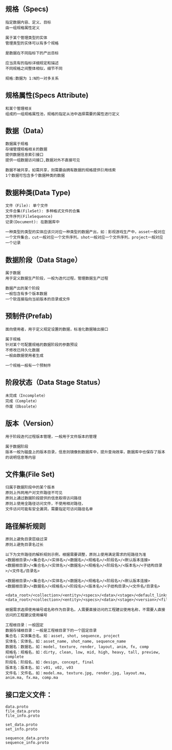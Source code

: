 ## 规格（Specs)

    指定数据内容、定义、目标
    由一组规格属性定义
    
    属于某个管理类型的实体
    管理类型的实体可以有多个规格

    是数据在不同指标下的产出目标

    应当具有的指标详细规定和描述
    不同规格之间整体相似，细节不同
    
    规格:数据为 1:N的一对多关系

## 规格属性(Specs Attribute)
    
    和某个管理相关
    组成的一组规格属性池，规格的指定从池中选择需要的属性进行定义

## 数据（Data）

    数据属于规格
    存储管理规格相关的数据
    提供数据信息索引接口
    提供一组数据访问接口,数据对外不直接可见

    数据不被共享，如需共享，则需要由拥有数据的规格提供引用线索
    1个数据可包含多个数据种类的数据

## 数据种类(Data Type)

    文件（File): 单个文件
    文件合集(FileSet): 多种格式文件的合集
    文件序列(FileSequence)
    记录(Document): 在数据库中
    
    一种类型的类型的实体应该只对应一种类型的数据产出，如：影视游戏生产中，asset一般对应一个文件集合，cut一般对应一个文件序列，shot一般对应一个文件序列，project一般对应一个记录


## 数据阶段（Data Stage）

    属于数据
    用于定义数据生产阶段，一般为迭代过程，管理数据生产过程

    数据产出的某个阶段
    一般包含有多个版本数据
    一个软连接指向当前版本的目录或文件

## 预制件(Prefab)

    面向使用者，用于定义规定设置的数据，标准化数据输出接口

    属于规格
    针对某个可配置规格的数据阶段的参数预设
    不修改已持久化数据
    一般由数据使用者生成
    
    一个规格一般有一个预制件

## 阶段状态（Data Stage Status）

    未完成（Incomplete）
    完成（Complete）
    作废（Obsolete）

## 版本（Version）
    
    用于阶段迭代过程版本管理，一般用于文件版本的管理

    属于数据阶段
    版本一般为磁盘上的版本目录，信息则镜像到数据库中，提升查询效率，数据库中也保存了版本的说明信息等内容


## 文件集(File Set)

    归属于数据阶段中的某个版本
    原则上外网用户对文件路径不可见
    原则上通过数据阶段提供的信息取得访问路径
    原则上使用全路径访问文件，不使用相对路径，
    文件访问可能有安全漏洞，需要指定可访问路径名单


## 路径解析规则
    原则上避免目录层级过深
    原则上避免目录名过长

    以下为文件路径的解析规则示例，根据需要调整，原则上使用满足需求的短路径为准
    <数据根目录>/<集合名>/<实体名>/<数据名>/<规格名>/<阶段名>/<默认版本连接>
    <数据根目录>/<集合名>/<实体名>/<数据名>/<规格名>/<阶段名>/<版本名>/<子结构目录>/<文件名/目录名>

    <数据根目录>/<集合名>/<实体名>/<数据名>/<规格名>/<阶段名>/<默认版本连接>
    <数据根目录>/<数据名>/<规格名>/<阶段名>/<版本名>/<子结构目录>/<文件名/目录名>

    <data_root>/<collection>/<entity>/<specs>/<data>/<stage>/<default_link>
    <data_root>/<collection>/<entity>/<specs>/<data>/<stage>/<version>/<file/dir>
    
    根据需求选择使用编号或名称作为目录名，人需要直接访问的工程建议使用名称，不需要人直接访问的工程建议使用编号
    
    工程根目录：一般固定
    数据存储根目录：一般是工程根目录下的一个固定目录
    集合名：实体集合名，如：asset, shot, sequence, project
    实体名：实体名，如：asset_name, shot_name, sequence_name
    数据名：数据名，如：model, texture, render, layout, anim, fx, comp
    规格名：规格名，如：dirty, clean, low, mid, high, heavy, tall, preview, complete 
    阶段名：阶段名，如：design, concept, final 
    版本名：版本名，如：v01, v02, v03
    文件名：文件名，如：model.ma, texture.jpg, render.jpg, layout.ma, anim.ma, fx.ma, comp.ma

## 接口定义文件：
    data.proto
    file_data.proto
    file_info.proto

    set_data.proto
    set_info.proto
    
    sequence_data.proto
    sequence_info.proto
